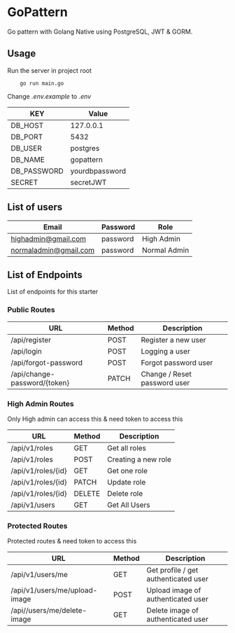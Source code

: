 # GoPattern

Go pattern with Golang Native using PostgreSQL, JWT & GORM.

## Usage

Run the server in project root

```
    go run main.go
```

Change _.env.example_ to _.env_

| KEY         | Value          |
| ----------- | -------------- |
| DB_HOST     | 127.0.0.1      |
| DB_PORT     | 5432           |
| DB_USER     | postgres       |
| DB_NAME     | gopattern      |
| DB_PASSWORD | yourdbpassword |
| SECRET      | secretJWT      |

## List of users

| Email                 | Password | Role         |
| --------------------- | -------- | ------------ |
| highadmin@gmail.com   | password | High Admin   |
| normaladmin@gmail.com | password | Normal Admin |

## List of Endpoints

List of endpoints for this starter

### Public Routes

| URL                          | Method | Description                  |
| ---------------------------- | ------ | ---------------------------- |
| /api/register                | POST   | Register a new user          |
| /api/login                   | POST   | Logging a user               |
| /api/forgot-password         | POST   | Forgot password user         |
| /api/change-password/{token} | PATCH  | Change / Reset password user |

### High Admin Routes

Only High admin can access this & need token to access this

| URL                | Method | Description         |
| ------------------ | ------ | ------------------- |
| /api/v1/roles      | GET    | Get all roles       |
| /api/v1/roles      | POST   | Creating a new role |
| /api/v1/roles/{id} | GET    | Get one role        |
| /api/v1/roles/{id} | PATCH  | Update role         |
| /api/v1/roles/{id} | DELETE | Delete role         |
| /api/v1/users      | GET    | Get All Users       |

### Protected Routes

Protected routes & need token to access this

| URL                           | Method | Description                          |
| ----------------------------- | ------ | ------------------------------------ |
| /api/v1/users/me              | GET    | Get profile / get authenticated user |
| /api/v1/users/me/upload-image | POST   | Upload image of authenticated user   |
| /api//users/me/delete-image   | GET    | Delete image of authenticated user   |
